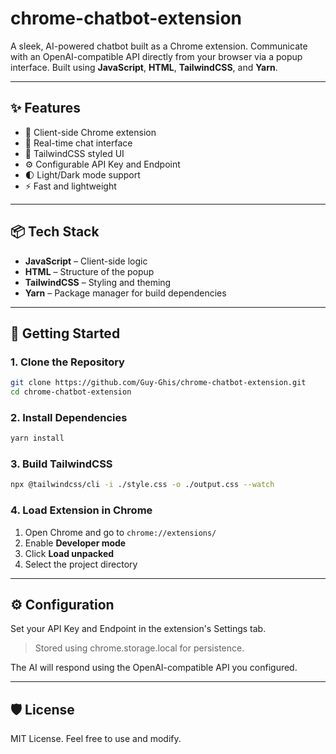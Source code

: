 # chrome-chatbot-extension

A sleek, AI-powered chatbot built as a Chrome extension. Communicate with an OpenAI-compatible API directly from your browser via a popup interface. Built using **JavaScript**, **HTML**, **TailwindCSS**, and **Yarn**.

---
## ✨ Features

- 🔌 Client-side Chrome extension
- 💬 Real-time chat interface
- 🎨 TailwindCSS styled UI
- ⚙️ Configurable API Key and Endpoint
- 🌓 Light/Dark mode support
- ⚡ Fast and lightweight

---
## 📦 Tech Stack

- **JavaScript** – Client-side logic
- **HTML** – Structure of the popup
- **TailwindCSS** – Styling and theming
- **Yarn** – Package manager for build dependencies

---
## 🚀 Getting Started

### 1. Clone the Repository

```bash
git clone https://github.com/Guy-Ghis/chrome-chatbot-extension.git
cd chrome-chatbot-extension
```

### 2. Install Dependencies

```bash
yarn install
```

### 3. Build TailwindCSS

```bash
npx @tailwindcss/cli -i ./style.css -o ./output.css --watch 
```

### 4. Load Extension in Chrome

1. Open Chrome and go to `chrome://extensions/`
2. Enable **Developer mode**
3. Click **Load unpacked**
4. Select the project directory

---
## ⚙️ Configuration

Set your API Key and Endpoint in the extension's Settings tab.
> Stored using chrome.storage.local for persistence.

The AI will respond using the OpenAI-compatible API you configured.

---
## 🛡️ License
MIT License. Feel free to use and modify.